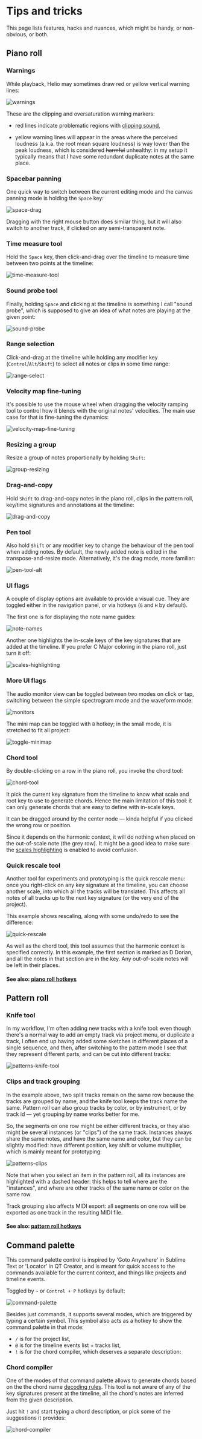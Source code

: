# Tips and tricks

This page lists features, hacks and nuances, which might be handy, or non-obvious, or both.

## Piano roll

### Warnings

While playback, Helio may sometimes draw red or yellow vertical warning lines:

![warnings]

These are the clipping and oversaturation warning markers:

 - red lines indicate problematic regions with [clipping sound](https://en.wikipedia.org/wiki/Clipping_(audio)),

 - yellow warning lines will appear in the areas where the perceived loudness (a.k.a. the root mean square loudness) is way lower than the peak loudness, which is considered ~~harmful~~ unhealthy: in my setup it typically means that I have some redundant duplicate notes at the same place.

### Spacebar panning

One quick way to switch between the current editing mode and the canvas panning mode is holding the `Space` key:

![space-drag]

Dragging with the right mouse button does similar thing, but it will also switch to another track, if clicked on any semi-transparent note.

### Time measure tool

Hold the `Space` key, then click-and-drag over the timeline to measure time between two points at the timeline:

![time-measure-tool]

### Sound probe tool

Finally, holding `Space` and clicking at the timeline is something I call "sound probe", which is supposed to give an idea of what notes are playing at the given point:

![sound-probe]

### Range selection

Click-and-drag at the timeline while holding any modifier key (`Control`/`Alt`/`Shift`) to select all notes or clips in some time range:

![range-select]

### Velocity map fine-tuning

It's possible to use the mouse wheel when dragging the velocity ramping tool to control how it blends with the original notes' velocities. The main use case for that is fine-tuning the dynamics:

![velocity-map-fine-tuning]

### Resizing a group

Resize a group of notes proportionally by holding `Shift`:

![group-resizing]

### Drag-and-copy

Hold `Shift` to drag-and-copy notes in the piano roll, clips in the pattern roll, key/time signatures and annotations at the timeline:

![drag-and-copy]

### Pen tool

Also hold `Shift` or any modifier key to change the behaviour of the pen tool when adding notes. By default, the newly added note is edited in the transpose-and-resize mode. Alternatively, it's the drag mode, more familiar:

![pen-tool-alt]

### UI flags

A couple of display options are available to provide a visual cue. They are toggled either in the navigation panel, or via hotkeys (`G` and `H` by default).

The first one is for displaying the note name guides:

![note-names]

Another one highlights the in-scale keys of the key signatures that are added at the timeline. If you prefer C Major coloring in the piano roll, just turn it off:

![scales-highlighting]

### More UI flags

The audio monitor view can be toggled between two modes on click or tap, switching between the simple spectrogram mode and the waveform mode:

![monitors]

The mini map can be toggled with `B` hotkey; in the small mode, it is stretched to fit all project:

![toggle-minimap]

### Chord tool

By double-clicking on a row in the piano roll, you invoke the chord tool:

![chord-tool]

It pick the current key signature from the timeline to know what scale and root key to use to generate chords. Hence the main limitation of this tool: it can only generate chords that are easy to define with in-scale keys.

It can be dragged around by the center node — kinda helpful if you clicked the wrong row or position.

Since it depends on the harmonic context, it will do nothing when placed on the out-of-scale note (the grey row). It might be a good idea to make sure the [scales highlighting](#ui-flags) is enabled to avoid confusion.

### Quick rescale tool

Another tool for experiments and prototyping is the quick rescale menu: once you right-click on any key signature at the timeline, you can choose another scale, into which all the tracks will be translated. This affects all notes of all tracks up to the next key signature (or the very end of the project).

This example shows rescaling, along with some undo/redo to see the difference:

![quick-rescale]

As well as the chord tool, this tool assumes that the harmonic context is specified correctly. In this example, the first section is marked as D Dorian, and all the notes in that section are in the key. Any out-of-scale notes will be left in their places.

#### See also: [piano roll hotkeys](hotkeys.md#piano-roll)


## Pattern roll

### Knife tool

In my workflow, I'm often adding new tracks with a knife tool: even though there's a normal way to add an empty track via project menu, or duplicate a track, I often end up having added some sketches in different places of a single sequence, and then, after switching to the pattern mode I see that they represent different parts, and can be cut into different tracks:

![patterns-knife-tool]

### Clips and track grouping

In the example above, two split tracks remain on the same row because the tracks are grouped by name, and the knife tool keeps the track name the same. Pattern roll can also group tracks by color, or by instrument, or by track id — yet grouping by name works better for me.

So, the segments on one row might be either different tracks, or they also might be several instances (or "clips") of the same track. Instances always share the same notes, and have the same name and color, but they can be slightly modified: have different position, key shift or volume multiplier, which is mainly meant for prototyping:

![patterns-clips]

Note that when you select an item in the pattern roll, all its instances are highlighted with a dashed header: this helps to tell where are the "instances", and where are other tracks of the same name or color on the same row.

Track grouping also affects MIDI export: all segments on one row will be exported as one track in the resulting MIDI file.

#### See also: [pattern roll hotkeys](hotkeys.md#pattern-roll)


## Command palette

This command palette control is inspired by 'Goto Anywhere' in Sublime Text or 'Locator' in QT Creator, and is meant for quick access to the commands available for the current context, and things like projects and timeline events.

Toggled by `~` or `Control + P` hotkeys by default:

![command-palette]

Besides just commands, it supports several modes, which are triggered by typing a certain symbol. This symbol also acts as a hotkey to show the command palette in that mode:

* `/` is for the project list,
* `@` is for the timeline events list + tracks list,
* `!` is for the chord compiler, which deserves a separate description:

### Chord compiler

One of the modes of that command palette allows to generate chords based on the the chord name [decoding rules](https://en.wikipedia.org/wiki/Chord_letters). This tool is not aware of any of the key signatures present at the timeline, all the chord's notes are inferred from the given description.

Just hit `!` and start typing a chord description, or pick some of the suggestions it provides:

![chord-compiler]


[space-drag]: images/space-drag.png "Dragging the canvas"
[time-measure-tool]: images/time-measure.png "Time measure tool"
[sound-probe]: images/sound-probe.png "Sound probe tool"
[range-select]: images/range-select.png "Range selection"

[group-resizing]: images/group-resizing.png "Resizing notes with shift"
[pen-tool-alt]: images/pen-tool-alt.png "Adding notes with shift"
[drag-and-copy]: images/drag-and-copy.png "Drag-and-copy"

[monitors]: images/monitors.png "Audio monitor view modes"
[toggle-minimap]: images/toggle-minimap.png "Mini-map view modes"
[scales-highlighting]: images/scales-highlighting.png "Scales highlighting"
[note-names]: images/note-names.png "Note name guides"

[chord-tool]: images/chord-tool.png "The chord tool"
[chord-compiler]: images/chord-compiler.png "The chord compiler"
[quick-rescale]: images/quick-rescale.png "The quick rescale tool"
[command-palette]: images/command-palette.png "The command palette"

[warnings]: images/warnings.png "Clipping and oversaturation warning markers"
[velocity-map-fine-tuning]: images/velocity-map-fine-tuning.png "Velocity map fine-tuning"

[patterns-knife-tool]: images/patterns-knife-tool.png "Using knife tool in pattern mode"
[patterns-clips]: images/patterns-track-clips.png "Track instances (clips) and their modifications"
